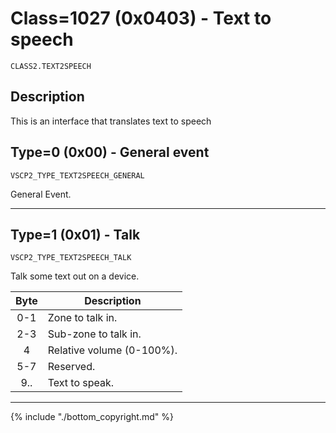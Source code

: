# Class=1027 (0x0403) - Text to speech

    CLASS2.TEXT2SPEECH

## Description

This is an interface that translates text to speech 

## Type=0 (0x00) - General event
    VSCP2_TYPE_TEXT2SPEECH_GENERAL
General Event.

----

## Type=1 (0x01) - Talk
    VSCP2_TYPE_TEXT2SPEECH_TALK
Talk some text out on a device.

 | Byte | Description               | 
 | :----: | -----------               | 
 | 0-1  | Zone to talk in.          | 
 | 2-3  | Sub-zone to talk in.      | 
 | 4    | Relative volume (0-100%). | 
 | 5-7  | Reserved.                 | 
 | 9..  | Text to speak.            | 

----

{% include "./bottom_copyright.md" %}